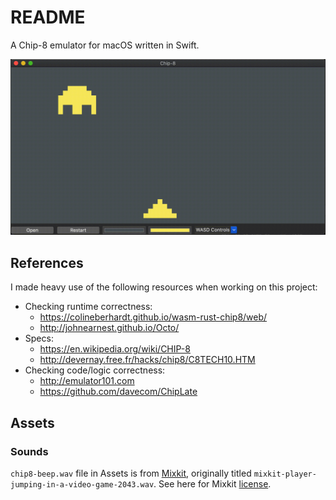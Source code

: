 # README
A Chip-8 emulator for macOS written in Swift.

![](invaders.gif)

## References
I made heavy use of the following resources when working on this project:
- Checking runtime correctness:
  - https://colineberhardt.github.io/wasm-rust-chip8/web/
  - http://johnearnest.github.io/Octo/
- Specs:
  - https://en.wikipedia.org/wiki/CHIP-8
  - http://devernay.free.fr/hacks/chip8/C8TECH10.HTM
- Checking code/logic correctness:
  - http://emulator101.com
  - https://github.com/davecom/ChipLate

## Assets
### Sounds
`chip8-beep.wav` file in Assets is from [Mixkit](https://mixkit.co), originally titled `mixkit-player-jumping-in-a-video-game-2043.wav`. See here for Mixkit [license](https://mixkit.co/license/#sfxFree).
